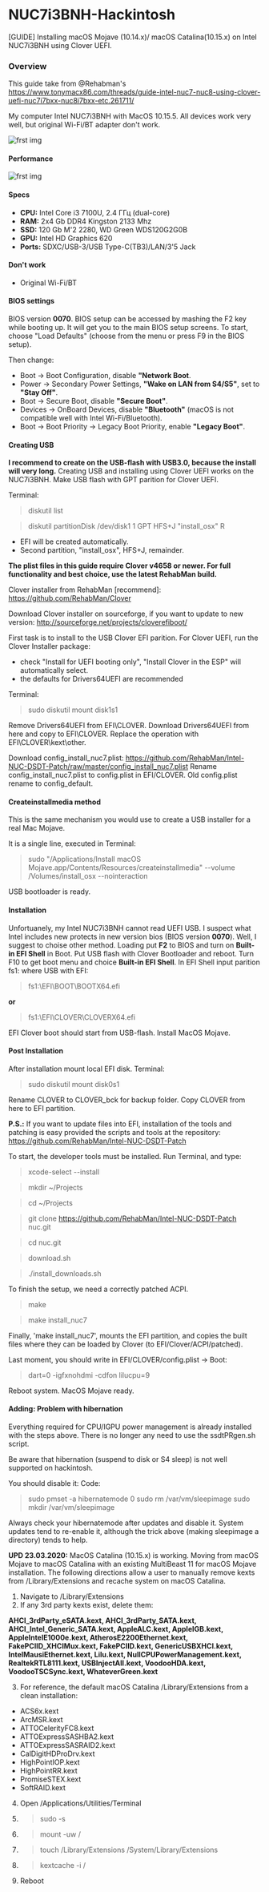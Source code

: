 # NUC7i3BNH-Hackintosh
[GUIDE] Installing macOS Mojave (10.14.x)/ macOS Catalina(10.15.x) on Intel NUC7i3BNH using Clover UEFI. 

### Overview
This guide take from @Rehabman's <link>https://www.tonymacx86.com/threads/guide-intel-nuc7-nuc8-using-clover-uefi-nuc7i7bxx-nuc8i7bxx-etc.261711/</link>

My computer Intel NUC7i3BNH with MacOS 10.15.5. All devices work very well, but original Wi-Fi/BT adapter don't work.

![frst img](/img/PC.jpg)

#### Performance
![frst img](/img/all.png)

#### Specs
- **CPU:** Intel Core i3 7100U, 2.4 ГГц (dual-core)
- **RAM:** 2x4 Gb DDR4 Kingston 2133 Mhz
- **SSD:** 120 Gb M'2 2280, WD Green WDS120G2G0B
- **GPU:** Intel HD Graphics 620
- **Ports:** SDXC/USB-3/USB Type-C(TB3)/LAN/3'5 Jack

#### Don't work
- Original Wi-Fi/BT

#### BIOS settings

BIOS version **0070**. BIOS setup can be accessed by mashing the F2 key while booting up. It will get you to the main BIOS setup screens. To start, choose "Load Defaults" (choose from the menu or press F9 in the BIOS setup).

Then change:
- Boot -> Boot Configuration, disable **"Network Boot**.
- Power -> Secondary Power Settings, **"Wake on LAN from S4/S5"**, set to **"Stay Off"**.
- Boot -> Secure Boot, disable **"Secure Boot"**.
- Devices -> OnBoard Devices, disable **"Bluetooth"** (macOS is not compatible well with Intel Wi-Fi/Bluetooth).
- Boot -> Boot Priority -> Legacy Boot Priority, enable **"Legacy Boot"**.

#### Creating USB

**I recommend to create on the USB-flash with USB3.0, because the install will very long.** Creating USB and installing using Clover UEFI works on the NUC7i3BNH. Make USB flash with GPT parition for Clover UEFI.

Terminal:

> diskutil list

> diskutil partitionDisk /dev/disk1 1 GPT HFS+J "install_osx" R
- EFI will be created automatically.
- Second partition, "install_osx", HFS+J, remainder.

**The plist files in this guide require Clover v4658 or newer. For full functionality and best choice, use the latest RehabMan build.**

Clover installer from RehabMan [recommend]: https://github.com/RehabMan/Clover

Download Clover installer on sourceforge, if you want to update to new version: http://sourceforge.net/projects/cloverefiboot/

First task is to install to the USB Clover EFI parition. For Clover UEFI, run the Clover Installer package:
- check "Install for UEFI booting only", "Install Clover in the ESP" will automatically select.
- the defaults for Drivers64UEFI are recommended

Terminal:

> sudo diskutil mount disk1s1

Remove Drivers64UEFI from EFI\CLOVER. Download Drivers64UEFI from here and copy to EFI\CLOVER. Replace the operation with EFI\CLOVER\kext\other.

Download config_install_nuc7.plist: https://github.com/RehabMan/Intel-NUC-DSDT-Patch/raw/master/config_install_nuc7.plist
Rename config_install_nuc7.plist to config.plist in EFI/CLOVER. Old config.plist rename to config_default.

#### Createinstallmedia method

This is the same mechanism you would use to create a USB installer for a real Mac Mojave.

It is a single line, executed in Terminal:

> sudo "/Applications/Install macOS Mojave.app/Contents/Resources/createinstallmedia" --volume  /Volumes/install_osx --nointeraction

USB bootloader is ready.

#### Installation

Unfortuanely, my Intel NUC7i3BNH cannot read UEFI USB. I suspect what Intel includes new protects in new version bios (BIOS version **0070**). Well, I suggest to choise other method. Loading put **F2** to BIOS and turn on **Built-in EFI Shell** in Boot. Put USB flash with Clover Bootloader and reboot. Turn F10 to get boot menu and choice **Built-in EFI Shell**.
In EFI Shell input parition fs1: where USB with EFI:

> fs1:\EFI\BOOT\BOOTX64.efi

**or**

> fs1:\EFI\CLOVER\CLOVERX64.efi

EFI Clover boot should start from USB-flash. Install MacOS Mojave.

#### Post Installation

After installation mount local EFI disk. Terminal:

> sudo diskutil mount disk0s1

Rename CLOVER to CLOVER_bck for backup folder. Copy CLOVER from here to EFI partition.

**P.S.:** If you want to update files into EFI, installation of the tools and patching is easy provided the scripts and tools at the repository: https://github.com/RehabMan/Intel-NUC-DSDT-Patch

To start, the developer tools must be installed. Run Terminal, and type:

> xcode-select --install

> mkdir ~/Projects

> cd ~/Projects

> git clone https://github.com/RehabMan/Intel-NUC-DSDT-Patch nuc.git

> cd nuc.git

> download.sh

> ./install_downloads.sh

To finish the setup, we need a correctly patched ACPI.

> make

> make install_nuc7

Finally, 'make install_nuc7', mounts the EFI partition, and copies the built files where they can be loaded by Clover (to EFI/Clover/ACPI/patched).

Last moment, you should write in EFI/CLOVER/config.plist -> Boot:

> dart=0 -igfxnohdmi -cdfon lilucpu=9

Reboot system. MacOS Mojave ready.

#### Adding: Problem with hibernation ####

Everything required for CPU/IGPU power management is already installed with the steps above.
There is no longer any need to use the ssdtPRgen.sh script.

Be aware that hibernation (suspend to disk or S4 sleep) is not well supported on hackintosh.

You should disable it:
Code:
> sudo pmset -a hibernatemode 0
> sudo rm /var/vm/sleepimage
> sudo mkdir /var/vm/sleepimage

Always check your hibernatemode after updates and disable it. System updates tend to re-enable it, although the trick above (making sleepimage a directory) tends to help.

**UPD 23.03.2020:** MacOS Catalina (10.15.x) is working. Moving from macOS Mojave to macOS Catalina with an existing MultiBeast 11 for macOS Mojave installation. The following directions allow a user to manually remove kexts from /Library/Extensions and recache system on macOS Catalina.

1. Navigate to /Library/Extensions
2. If any 3rd party kexts exist, delete them:

**AHCI_3rdParty_eSATA.kext, AHCI_3rdParty_SATA.kext, AHCI_Intel_Generic_SATA.kext, AppleALC.kext, AppleIGB.kext, AppleIntelE1000e.kext, AtherosE2200Ethernet.kext, FakePCIID_XHCIMux.kext, FakePCIID.kext, GenericUSBXHCI.kext, IntelMausiEthernet.kext, Lilu.kext, NullCPUPowerManagement.kext, RealtekRTL8111.kext, USBInjectAll.kext, VoodooHDA.kext, VoodooTSCSync.kext, WhateverGreen.kext**
 
3.  For reference, the default macOS Catalina /Library/Extensions from a clean installation:
- ACS6x.kext
- ArcMSR.kext
- ATTOCelerityFC8.kext
- ATTOExpressSASHBA2.kext
- ATTOExpressSASRAID2.kext
- CalDigitHDProDrv.kext
- HighPointIOP.kext
- HighPointRR.kext
- PromiseSTEX.kext
- SoftRAID.kext

4. Open /Applications/Utilities/Terminal
5.  > sudo -s
6.  > mount -uw /
7. > touch /Library/Extensions /System/Library/Extensions
8. > kextcache -i /
9. Reboot​
